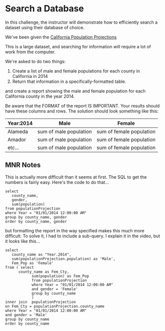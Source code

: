 # Search a Database

In this challenge, the instructor will demonstrate how to efficiently search a dataset using their database of choice.

We've been given the [California Population Projections](https://data.ca.gov/dataset/california-population-projection-county-age-gender-and-ethnicity/resource/cd0453ba-a6db-4542#{})

This is a large dataset, and searching for information will require a lot of work from the computer.

We're asked to do two things:
1. Create a list of male and female populations for each county in California in 2014
2. Return that information in a specifically-formatted table.


  and create a report showing the male and female population for each California county in the year 2014.

Be aware that the FORMAT of the report IS IMPORTANT. Your results should have these columns and rows. The solution should look something like this:

| Year:2014 | Male | Female |
| ---|---|---|
| Alameda | sum of male population | sum of female population |
| Amador | sum of male population | sum of female population |
| etc... |  sum of male population | sum of female population |


## MNR Notes

This is actually more difficult than it seems at first. The SQL to get the numbers is fairly easy. Here's the code to do that...

```
select
   county_name,
   gender,
   sum(population)
from populationProjection
where Year = "01/01/2014 12:00:00 AM"
group by county_name, gender
order by county_name, gender
```

but formatting the report in the way specified makes this much more difficult. To solve it, I had to include a sub-query. I explain it in the video, but it looks like this...
```
select
   county_name as "Year.2014",
   sum(populationProjection.population) as 'Male',
   Fem_Pop as 'Female'
from ( select
      county_name as Fem_Cty,
			sum(population) as Fem_Pop
			from populationProjection
			where Year = "01/01/2014 12:00:00 AM"
            and gender = 'Female'
            group by county_name
			)
inner join  populationProjection
on Fem_Cty = populationProjection.county_name
where Year = "01/01/2014 12:00:00 AM"
and gender = 'Male'
group by county_name
order by county_name
```
